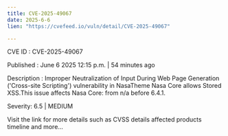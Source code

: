 ```yaml
---
title: CVE-2025-49067
date: 2025-6-6
lien: "https://cvefeed.io/vuln/detail/CVE-2025-49067"

---
```


CVE ID : CVE-2025-49067

Published :  June 6
2025
12:15 p.m. | 54 minutes ago

Description : Improper Neutralization of Input During Web Page Generation ('Cross-site Scripting') vulnerability in NasaTheme Nasa Core allows Stored XSS.This issue affects Nasa Core: from n/a before 6.4.1.

Severity: 6.5 | MEDIUM

Visit the link for more details
such as CVSS details
affected products
timeline
and more...

